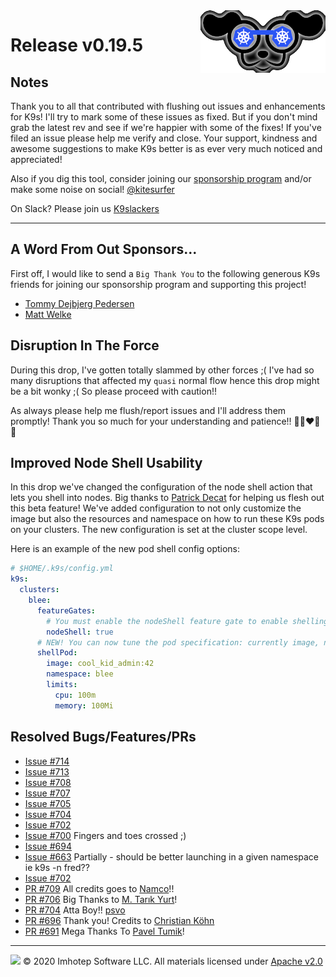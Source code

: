 <img src="https://raw.githubusercontent.com/derailed/k9s/master/assets/k9s_small.png" align="right" width="200" height="auto"/>

# Release v0.19.5

## Notes

Thank you to all that contributed with flushing out issues and enhancements for K9s! I'll try to mark some of these issues as fixed. But if you don't mind grab the latest rev and see if we're happier with some of the fixes! If you've filed an issue please help me verify and close. Your support, kindness and awesome suggestions to make K9s better is as ever very much noticed and appreciated!

Also if you dig this tool, consider joining our [sponsorship program](https://github.com/sponsors/derailed) and/or make some noise on social! [@kitesurfer](https://twitter.com/kitesurfer)

On Slack? Please join us [K9slackers](https://join.slack.com/t/k9sers/shared_invite/enQtOTA5MDEyNzI5MTU0LWQ1ZGI3MzliYzZhZWEyNzYxYzA3NjE0YTk1YmFmNzViZjIyNzhkZGI0MmJjYzhlNjdlMGJhYzE2ZGU1NjkyNTM)

---

## A Word From Out Sponsors...

First off, I would like to send a `Big Thank You` to the following generous K9s friends for joining our sponsorship program and supporting this project!

* [Tommy Dejbjerg Pedersen](https://github.com/tpedersen123)
* [Matt Welke](https://github.com/mattwelke)

## Disruption In The Force

During this drop, I've gotten totally slammed by other forces ;( I've had so many disruptions that affected my `quasi` normal flow hence this drop might be a bit wonky ;( So please proceed with caution!!

As always please help me flush/report issues and I'll address them promptly! Thank you so much for your understanding and patience!! 🙏👨‍❤️‍👨😍

## Improved Node Shell Usability

In this drop we've changed the configuration of the node shell action that lets you shell into nodes. Big thanks to [Patrick Decat](https://github.com/pdecat) for helping us flesh out this beta feature! We've added configuration to not only customize the image but also the resources and namespace on how to run these K9s pods on your clusters. The new configuration is set at the cluster scope level.

Here is an example of the new pod shell config options:

```yaml
# $HOME/.k9s/config.yml
k9s:
  clusters:
    blee:
      featureGates:
        # You must enable the nodeShell feature gate to enable shelling into nodes
        nodeShell: true
      # NEW! You can now tune the pod specification: currently image, namespace and resources
      shellPod:
        image: cool_kid_admin:42
        namespace: blee
        limits:
          cpu: 100m
          memory: 100Mi
```

## Resolved Bugs/Features/PRs

* [Issue #714](https://github.com/zloom/k9s/issues/714)
* [Issue #713](https://github.com/zloom/k9s/issues/713)
* [Issue #708](https://github.com/zloom/k9s/issues/708)
* [Issue #707](https://github.com/zloom/k9s/issues/707)
* [Issue #705](https://github.com/zloom/k9s/issues/705)
* [Issue #704](https://github.com/zloom/k9s/issues/704)
* [Issue #702](https://github.com/zloom/k9s/issues/702)
* [Issue #700](https://github.com/zloom/k9s/issues/700) Fingers and toes crossed ;)
* [Issue #694](https://github.com/zloom/k9s/issues/694)
* [Issue #663](https://github.com/zloom/k9s/issues/663) Partially - should be better launching in a given namespace ie k9s -n fred??
* [Issue #702](https://github.com/zloom/k9s/issues/702)
* [PR #709](https://github.com/zloom/k9s/pull/709) All credits goes to [Namco](https://github.com/namco1992)!!
* [PR #706](https://github.com/zloom/k9s/pull/706) Big Thanks to [M. Tarık Yurt](https://github.com/mtyurt)!
* [PR #704](https://github.com/zloom/k9s/pull/704) Atta Boy!! [psvo](https://github.com/psvo)
* [PR #696](https://github.com/zloom/k9s/pull/696) Thank you! Credits to [Christian Köhn](https://github.com/ckoehn)
* [PR #691](https://github.com/zloom/k9s/pull/691) Mega Thanks To [Pavel Tumik](https://github.com/sagor999)!

---

<img src="https://raw.githubusercontent.com/derailed/k9s/master/assets/imhotep_logo.png" width="32" height="auto"/> © 2020 Imhotep Software LLC. All materials licensed under [Apache v2.0](http://www.apache.org/licenses/LICENSE-2.0)

